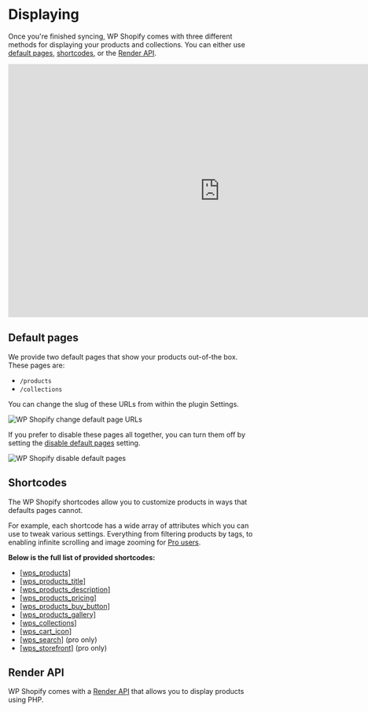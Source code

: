 # Displaying

Once you're finished syncing, WP Shopify comes with three different methods for displaying your products and collections. You can either use [default pages](#default-pages), [shortcodes](#shortcodes), or the [Render API](#programmatically).

<iframe width="860" height="515" src="https://www.youtube.com/embed/8-TbA0HHoBw" frameborder="0" allow="accelerometer; autoplay; encrypted-media; gyroscope; picture-in-picture" allowfullscreen></iframe>

## Default pages

We provide two default pages that show your products out-of-the box. These pages are:

-  `/products`
-  `/collections`

You can change the slug of these URLs from within the plugin Settings.

![WP Shopify change default page URLs](https://docs.wpshop.io/assets/change-default-pages.png)

If you prefer to disable these pages all together, you can turn them off by setting the [disable default pages](getting-started/settings?id=disable-default-pages) setting.

![WP Shopify disable default pages](https://docs.wpshop.io/assets/displaying-disabled-pages.png)

## Shortcodes

The WP Shopify shortcodes allow you to customize products in ways that defaults pages cannot.

For example, each shortcode has a wide array of attributes which you can use to tweak various settings. Everything from filtering products by tags, to enabling infinite scrolling and image zooming for [Pro users](https://wpshop.io/purchase).

**Below is the full list of provided shortcodes:**

-  [[wps_products]](shortcodes/wps_products)
-  [[wps_products_title]](shortcodes/wps_products_title.md)
-  [[wps_products_description]](shortcodes/wps_products_description.md)
-  [[wps_products_pricing]](shortcodes/wps_products_pricing.md)
-  [[wps_products_buy_button]](shortcodes/wps_products_buy_button.md)
-  [[wps_products_gallery]](shortcodes/wps_products_gallery.md)
-  [[wps_collections]](shortcodes/wps_collections.md)
-  [[wps_cart_icon]](shortcodes/wps_cart_icon.md)
-  [[wps_search]](shortcodes/wps_search.md) (pro only)
-  [[wps_storefront]](shortcodes/wps_storefront.md) (pro only)

## Render API

WP Shopify comes with a [Render API](guides/render-api.md) that allows you to display products using PHP.
